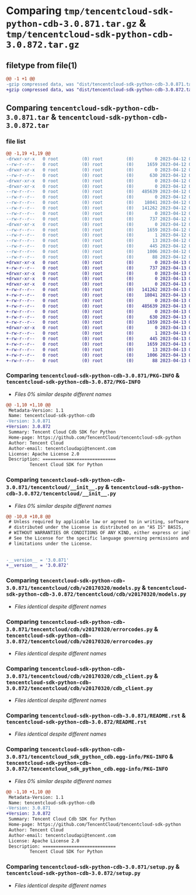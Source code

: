 # Comparing `tmp/tencentcloud-sdk-python-cdb-3.0.871.tar.gz` & `tmp/tencentcloud-sdk-python-cdb-3.0.872.tar.gz`

## filetype from file(1)

```diff
@@ -1 +1 @@
-gzip compressed data, was "dist/tencentcloud-sdk-python-cdb-3.0.871.tar", last modified: Wed Apr 12 00:18:31 2023, max compression
+gzip compressed data, was "dist/tencentcloud-sdk-python-cdb-3.0.872.tar", last modified: Thu Apr 13 00:23:24 2023, max compression
```

## Comparing `tencentcloud-sdk-python-cdb-3.0.871.tar` & `tencentcloud-sdk-python-cdb-3.0.872.tar`

### file list

```diff
@@ -1,19 +1,19 @@
-drwxr-xr-x   0 root         (0) root         (0)        0 2023-04-12 00:18:31.000000 tencentcloud-sdk-python-cdb-3.0.871/
--rw-r--r--   0 root         (0) root         (0)     1659 2023-04-12 00:18:31.000000 tencentcloud-sdk-python-cdb-3.0.871/PKG-INFO
-drwxr-xr-x   0 root         (0) root         (0)        0 2023-04-12 00:18:31.000000 tencentcloud-sdk-python-cdb-3.0.871/tencentcloud/
--rw-r--r--   0 root         (0) root         (0)      630 2023-04-12 00:18:31.000000 tencentcloud-sdk-python-cdb-3.0.871/tencentcloud/__init__.py
-drwxr-xr-x   0 root         (0) root         (0)        0 2023-04-12 00:18:31.000000 tencentcloud-sdk-python-cdb-3.0.871/tencentcloud/cdb/
-drwxr-xr-x   0 root         (0) root         (0)        0 2023-04-12 00:18:31.000000 tencentcloud-sdk-python-cdb-3.0.871/tencentcloud/cdb/v20170320/
--rw-r--r--   0 root         (0) root         (0)   485639 2023-04-12 00:18:31.000000 tencentcloud-sdk-python-cdb-3.0.871/tencentcloud/cdb/v20170320/models.py
--rw-r--r--   0 root         (0) root         (0)        0 2023-04-12 00:18:31.000000 tencentcloud-sdk-python-cdb-3.0.871/tencentcloud/cdb/v20170320/__init__.py
--rw-r--r--   0 root         (0) root         (0)    18041 2023-04-12 00:18:31.000000 tencentcloud-sdk-python-cdb-3.0.871/tencentcloud/cdb/v20170320/errorcodes.py
--rw-r--r--   0 root         (0) root         (0)   141262 2023-04-12 00:18:31.000000 tencentcloud-sdk-python-cdb-3.0.871/tencentcloud/cdb/v20170320/cdb_client.py
--rw-r--r--   0 root         (0) root         (0)        0 2023-04-12 00:18:31.000000 tencentcloud-sdk-python-cdb-3.0.871/tencentcloud/cdb/__init__.py
--rw-r--r--   0 root         (0) root         (0)      737 2023-04-12 00:18:31.000000 tencentcloud-sdk-python-cdb-3.0.871/README.rst
-drwxr-xr-x   0 root         (0) root         (0)        0 2023-04-12 00:18:31.000000 tencentcloud-sdk-python-cdb-3.0.871/tencentcloud_sdk_python_cdb.egg-info/
--rw-r--r--   0 root         (0) root         (0)     1659 2023-04-12 00:18:31.000000 tencentcloud-sdk-python-cdb-3.0.871/tencentcloud_sdk_python_cdb.egg-info/PKG-INFO
--rw-r--r--   0 root         (0) root         (0)        1 2023-04-12 00:18:31.000000 tencentcloud-sdk-python-cdb-3.0.871/tencentcloud_sdk_python_cdb.egg-info/dependency_links.txt
--rw-r--r--   0 root         (0) root         (0)       13 2023-04-12 00:18:31.000000 tencentcloud-sdk-python-cdb-3.0.871/tencentcloud_sdk_python_cdb.egg-info/top_level.txt
--rw-r--r--   0 root         (0) root         (0)      445 2023-04-12 00:18:31.000000 tencentcloud-sdk-python-cdb-3.0.871/tencentcloud_sdk_python_cdb.egg-info/SOURCES.txt
--rw-r--r--   0 root         (0) root         (0)     1006 2023-04-12 00:18:31.000000 tencentcloud-sdk-python-cdb-3.0.871/setup.py
--rw-r--r--   0 root         (0) root         (0)       88 2023-04-12 00:18:31.000000 tencentcloud-sdk-python-cdb-3.0.871/setup.cfg
+drwxr-xr-x   0 root         (0) root         (0)        0 2023-04-13 00:23:24.000000 tencentcloud-sdk-python-cdb-3.0.872/
+-rw-r--r--   0 root         (0) root         (0)      737 2023-04-13 00:23:24.000000 tencentcloud-sdk-python-cdb-3.0.872/README.rst
+drwxr-xr-x   0 root         (0) root         (0)        0 2023-04-13 00:23:24.000000 tencentcloud-sdk-python-cdb-3.0.872/tencentcloud/
+drwxr-xr-x   0 root         (0) root         (0)        0 2023-04-13 00:23:24.000000 tencentcloud-sdk-python-cdb-3.0.872/tencentcloud/cdb/
+drwxr-xr-x   0 root         (0) root         (0)        0 2023-04-13 00:23:24.000000 tencentcloud-sdk-python-cdb-3.0.872/tencentcloud/cdb/v20170320/
+-rw-r--r--   0 root         (0) root         (0)   141262 2023-04-13 00:23:24.000000 tencentcloud-sdk-python-cdb-3.0.872/tencentcloud/cdb/v20170320/cdb_client.py
+-rw-r--r--   0 root         (0) root         (0)    18041 2023-04-13 00:23:24.000000 tencentcloud-sdk-python-cdb-3.0.872/tencentcloud/cdb/v20170320/errorcodes.py
+-rw-r--r--   0 root         (0) root         (0)        0 2023-04-13 00:23:24.000000 tencentcloud-sdk-python-cdb-3.0.872/tencentcloud/cdb/v20170320/__init__.py
+-rw-r--r--   0 root         (0) root         (0)   485639 2023-04-13 00:23:24.000000 tencentcloud-sdk-python-cdb-3.0.872/tencentcloud/cdb/v20170320/models.py
+-rw-r--r--   0 root         (0) root         (0)        0 2023-04-13 00:23:24.000000 tencentcloud-sdk-python-cdb-3.0.872/tencentcloud/cdb/__init__.py
+-rw-r--r--   0 root         (0) root         (0)      630 2023-04-13 00:23:24.000000 tencentcloud-sdk-python-cdb-3.0.872/tencentcloud/__init__.py
+-rw-r--r--   0 root         (0) root         (0)     1659 2023-04-13 00:23:24.000000 tencentcloud-sdk-python-cdb-3.0.872/PKG-INFO
+drwxr-xr-x   0 root         (0) root         (0)        0 2023-04-13 00:23:24.000000 tencentcloud-sdk-python-cdb-3.0.872/tencentcloud_sdk_python_cdb.egg-info/
+-rw-r--r--   0 root         (0) root         (0)        1 2023-04-13 00:23:24.000000 tencentcloud-sdk-python-cdb-3.0.872/tencentcloud_sdk_python_cdb.egg-info/dependency_links.txt
+-rw-r--r--   0 root         (0) root         (0)      445 2023-04-13 00:23:24.000000 tencentcloud-sdk-python-cdb-3.0.872/tencentcloud_sdk_python_cdb.egg-info/SOURCES.txt
+-rw-r--r--   0 root         (0) root         (0)     1659 2023-04-13 00:23:24.000000 tencentcloud-sdk-python-cdb-3.0.872/tencentcloud_sdk_python_cdb.egg-info/PKG-INFO
+-rw-r--r--   0 root         (0) root         (0)       13 2023-04-13 00:23:24.000000 tencentcloud-sdk-python-cdb-3.0.872/tencentcloud_sdk_python_cdb.egg-info/top_level.txt
+-rw-r--r--   0 root         (0) root         (0)     1006 2023-04-13 00:23:24.000000 tencentcloud-sdk-python-cdb-3.0.872/setup.py
+-rw-r--r--   0 root         (0) root         (0)       88 2023-04-13 00:23:24.000000 tencentcloud-sdk-python-cdb-3.0.872/setup.cfg
```

### Comparing `tencentcloud-sdk-python-cdb-3.0.871/PKG-INFO` & `tencentcloud-sdk-python-cdb-3.0.872/PKG-INFO`

 * *Files 0% similar despite different names*

```diff
@@ -1,10 +1,10 @@
 Metadata-Version: 1.1
 Name: tencentcloud-sdk-python-cdb
-Version: 3.0.871
+Version: 3.0.872
 Summary: Tencent Cloud Cdb SDK for Python
 Home-page: https://github.com/TencentCloud/tencentcloud-sdk-python
 Author: Tencent Cloud
 Author-email: tencentcloudapi@tencent.com
 License: Apache License 2.0
 Description: ============================
         Tencent Cloud SDK for Python
```

### Comparing `tencentcloud-sdk-python-cdb-3.0.871/tencentcloud/__init__.py` & `tencentcloud-sdk-python-cdb-3.0.872/tencentcloud/__init__.py`

 * *Files 0% similar despite different names*

```diff
@@ -10,8 +10,8 @@
 # Unless required by applicable law or agreed to in writing, software
 # distributed under the License is distributed on an "AS IS" BASIS,
 # WITHOUT WARRANTIES OR CONDITIONS OF ANY KIND, either express or implied.
 # See the License for the specific language governing permissions and
 # limitations under the License.
 
 
-__version__ = '3.0.871'
+__version__ = '3.0.872'
```

### Comparing `tencentcloud-sdk-python-cdb-3.0.871/tencentcloud/cdb/v20170320/models.py` & `tencentcloud-sdk-python-cdb-3.0.872/tencentcloud/cdb/v20170320/models.py`

 * *Files identical despite different names*

### Comparing `tencentcloud-sdk-python-cdb-3.0.871/tencentcloud/cdb/v20170320/errorcodes.py` & `tencentcloud-sdk-python-cdb-3.0.872/tencentcloud/cdb/v20170320/errorcodes.py`

 * *Files identical despite different names*

### Comparing `tencentcloud-sdk-python-cdb-3.0.871/tencentcloud/cdb/v20170320/cdb_client.py` & `tencentcloud-sdk-python-cdb-3.0.872/tencentcloud/cdb/v20170320/cdb_client.py`

 * *Files identical despite different names*

### Comparing `tencentcloud-sdk-python-cdb-3.0.871/README.rst` & `tencentcloud-sdk-python-cdb-3.0.872/README.rst`

 * *Files identical despite different names*

### Comparing `tencentcloud-sdk-python-cdb-3.0.871/tencentcloud_sdk_python_cdb.egg-info/PKG-INFO` & `tencentcloud-sdk-python-cdb-3.0.872/tencentcloud_sdk_python_cdb.egg-info/PKG-INFO`

 * *Files 0% similar despite different names*

```diff
@@ -1,10 +1,10 @@
 Metadata-Version: 1.1
 Name: tencentcloud-sdk-python-cdb
-Version: 3.0.871
+Version: 3.0.872
 Summary: Tencent Cloud Cdb SDK for Python
 Home-page: https://github.com/TencentCloud/tencentcloud-sdk-python
 Author: Tencent Cloud
 Author-email: tencentcloudapi@tencent.com
 License: Apache License 2.0
 Description: ============================
         Tencent Cloud SDK for Python
```

### Comparing `tencentcloud-sdk-python-cdb-3.0.871/setup.py` & `tencentcloud-sdk-python-cdb-3.0.872/setup.py`

 * *Files identical despite different names*

